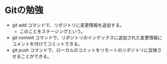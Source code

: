 # Gitの勉強
- git add コマンドで、リポジトリに変更情報を追加する。
    - このことをステージングという。
- git commit コマンドで、リポジトリのインデックスに追加された変更情報にコメントを付けてコミットできる。
- git push コマンドで、ローカルのコミットをリモートのリポジトリに反映させることができる。